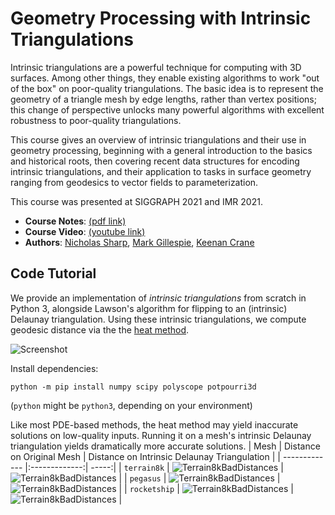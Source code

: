 # Geometry Processing with Intrinsic Triangulations

Intrinsic triangulations are a powerful technique for computing with 3D surfaces. Among other things, they enable existing algorithms to work "out of the box" on poor-quality triangulations. The basic idea is to represent the geometry of a triangle mesh by edge lengths, rather than vertex positions; this change of perspective unlocks many powerful algorithms with excellent robustness to poor-quality triangulations. 

This course gives an overview of intrinsic triangulations and their use in geometry processing, beginning with a general introduction to the basics and historical roots, then covering recent data structures for encoding intrinsic triangulations, and their application to tasks in surface geometry ranging from geodesics to vector fields to parameterization.

This course was presented at SIGGRAPH 2021 and IMR 2021.

- **Course Notes**: [(pdf link)](https://nmwsharp.com/media/papers/int-tri-course/int_tri_course.pdf)
- **Course Video**: [(youtube link)](https://www.youtube.com/watch?v=gcRDdYrgOhg)
- **Authors**: [Nicholas Sharp](https://nmwsharp.com/), [Mark Gillespie](https://markjgillespie.com/), [Keenan Crane](http://keenan.is/here)


## Code Tutorial

We provide an implementation of *intrinsic triangulations* from scratch in Python 3, alongside Lawson's algorithm for flipping to an (intrinsic) Delaunay triangulation.
Using these intrinsic triangulations, we compute geodesic distance via the the [heat method](http://www.cs.cmu.edu/~kmcrane/Projects/HeatMethod/paper.pdf).

![Screenshot](http://www.cs.cmu.edu/~mgillesp/IntTriCourse/img_small/ScreenshotDropshadow.png)

Install dependencies:
```
python -m pip install numpy scipy polyscope potpourri3d  
```
(`python` might be `python3`, depending on your environment)

Like most PDE-based methods, the heat method may yield inaccurate solutions on low-quality inputs. Running it on a mesh's intrinsic Delaunay triangulation yields dramatically more accurate solutions.
| Mesh        | Distance on Original Mesh           | Distance on Intrinsic Delaunay Triangulation  |
| ------------- |:-------------:| -----:|
| `terrain8k`     | ![Terrain8kBadDistances](http://www.cs.cmu.edu/~mgillesp/IntTriCourse/img_small/terrain8k_input.png) | ![Terrain8kBadDistances](http://www.cs.cmu.edu/~mgillesp/IntTriCourse/img_small/terrain8k_idt.png) |
| `pegasus`     | ![Terrain8kBadDistances](http://www.cs.cmu.edu/~mgillesp/IntTriCourse/img_small/pegasus_input.png) | ![Terrain8kBadDistances](http://www.cs.cmu.edu/~mgillesp/IntTriCourse/img_small/pegasus_idt.png) |
| `rocketship`     | ![Terrain8kBadDistances](http://www.cs.cmu.edu/~mgillesp/IntTriCourse/img_small/rocketship_input.png) | ![Terrain8kBadDistances](http://www.cs.cmu.edu/~mgillesp/IntTriCourse/img_small/rocketship_idt.png) |
